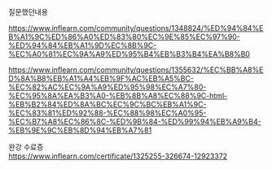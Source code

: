 질문했던내용     

https://www.inflearn.com/community/questions/1348824/%ED%94%84%EB%A1%9C%ED%86%A0%ED%83%80%EC%9E%85%EC%97%90-%ED%94%84%EB%A1%9D%EC%8B%9C-%EC%A0%81%EC%9A%A9%ED%95%B4%EB%B3%B4%EA%B8%B0     

https://www.inflearn.com/community/questions/1355632/%EC%BB%A8%ED%8A%B8%EB%A1%A4%EB%9F%AC%EB%A5%BC-%EC%82%AC%EC%9A%A9%ED%95%98%EC%A7%80-%EC%95%8A%EA%B3%A0-%EB%8B%A8%EC%88%9C-html-%EB%B2%84%ED%8A%BC%EC%9C%BC%EB%A1%9C-%EC%83%81%ED%92%88-%EC%88%98%EC%A0%95-%EC%B7%A8%EC%86%8C-%ED%9B%84-%ED%99%94%EB%A9%B4-%EB%9E%9C%EB%8D%94%EB%A7%81     

완강 수료증     
https://www.inflearn.com/certificate/1325255-326674-12923372
